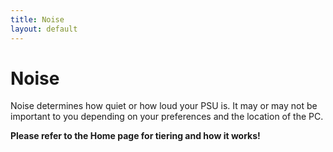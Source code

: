 ```yaml
---
title: Noise 
layout: default
---
```


# Noise

Noise determines how quiet or how loud your PSU is. It may or may not be important to you depending on your preferences and the location of the PC.


**Please refer to the Home page for tiering and how it works!**
